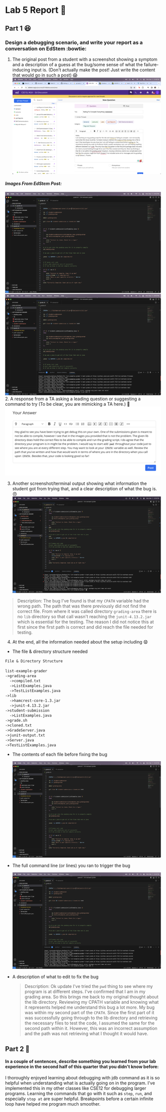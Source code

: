 # Lab 5 Report 🙂
## Part 1 😆
### Design a debugging scenario, and write your report as a conversation on EdStem :bowtie:

1. The original post from a student with a screenshot showing a symptom and a description of a guess at the bug/some sense of what the failure-inducing input is. (Don't actually make the post! Just write the content that would go in such a post) 😱
![Image](OriginalEdStemPost.png)
#### *Images From EdStem Post:*
![Image](GradingScript.png)
![Image](ErrorsForGradingScript.png)
2. A response from a TA asking a leading question or suggesting a command to try (To be clear, you are mimicking a TA here.) 🤕
![Image](TAanswer.png)

3. Another screenshot/terminal output showing what information the student got from trying that, and a clear description of what the bug is. 😠
![Image](UsingPWD.png)
>Description: The bug I've found is that my ```CPATH``` variable had the wrong path. The path that was there previously did not find the correct file. From where it was called directory ```grading-area``` there is no ```lib``` directory so that call wasn't reaching the ```junit-4.13.2.jar``` which is essential for the testing. The reason I did not notice this at first since the first path is correct and did reach the file needed for testing. 

4. At the end, all the information needed about the setup including 😧

- The file & directory structure needed

```
File & Directory Structure

list-example-grader
->grading-area
  ->compiled.txt
  ->ListExamples.java
  ->TestListExamples.java
->lib
  ->hamcrest-core-1.3.jar
  ->junit-4.13.2.jar
->student-submission
  ->ListExamples.java
->grade.sh
->cloned.txt
->GradeServer.java
->junit-output.txt
->Server.java
->TestListExamples.java
```

- The contents of each file before fixing the bug


  ![Image](GradingScript.png)

- The full command line (or lines) you ran to trigger the bug

  ![Image](ErrorsForGradingScript.png)

- A description of what to edit to fix the bug

  >Description: Ok update I've tried the ```pwd``` thing to see where my program is at different steps. I've confirmed that I am in my grading area. So this brings me back to my original thought about the lib directory. Reviewing my CPATH variable and knowing what it represents helped me understand this bug a lot more. My bug was within my second part of the ```CPATH```. Since the first part of it was successfully going through to the lib directory and retrieving the necessary files to test the code, I assumed the same for the second path within it. However, this was an incorrect assumption and the path was not retrieving what I thought it would have.  

## Part 2 🤬
#### In a couple of sentences, describe something you learned from your lab experience in the second half of this quarter that you didn't know before:
I thoroughly enjoyed learning about debugging with jdb command as it is so helpful when understanding what is actually going on in the program. I've implemented this in my other classes like CSE12 for debugging larger programs. Learning the commands that go with it such as ```step```, ```run```, and especially ```stop at``` are super helpful. Breakpoints before a certain infinite loop have helped me program much smoother. 


